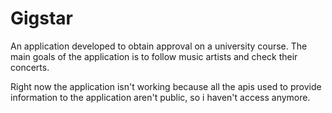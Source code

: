 Gigstar
=======

An application developed to obtain approval on a university course.
The main goals of the application is to follow music artists and check their concerts.

Right now the application isn't working because all the apis used to provide information to the application aren't public, so i haven't access anymore.
